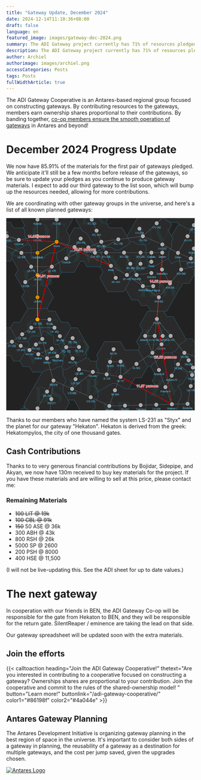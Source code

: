```yaml
---
title: "Gateway Update, December 2024"
date: 2024-12-14T11:10:36+08:00
draft: false
language: en
featured_image: images/gateway-dec-2024.png
summary: The ADI Gateway project currently has 71% of resources pledged! 
description: The ADI Gateway project currently has 71% of resources pledged!
author: Archiel
authorimage: images/archiel.png
accessCategories: Posts
tags: Posts
fullWidthArticle: true
---
```


The ADI Gateway Cooperative is an Antares-based regional group focused on constructing gateways. By contributing resources to the gateways, members earn ownership shares proportional to their contributions. By banding together, [co-op members ensure the smooth operation of gateways](adi-gateway-cooperative/) in Antares and beyond!

# December 2024 Progress Update

We now have 85.91% of the materials for the first pair of gateways pledged. We anticipate it'll still be a few months before release of the gateways, so be sure to update your pledges as you continue to produce gateway materials. I expect to add our third gateway to the list soon, which will bump up the resources needed, allowing for more contributions.

We are coordinating with other gateway groups in the universe, and here's a list of all known planned gateways:

![Map of the universe with a few gateway lines added.](in-progress-dec-2024.png)

Thanks to our members who have named the system LS-231 as "Styx" and the planet for our gateway "Hekaton". Hekaton is derived from the greek: Hekatompylos, the city of one thousand gates.

## Cash Contributions

Thanks to to very generous financial contributions by Bojidar, Sidepipe, and Akyan, we now have 130m received to buy key materials for the project. If you have these materials and are willing to sell at this price, please contact me:

### Remaining Materials

* ~~100 LIT @ 19k~~
* ~~100 CBL @ 91k~~
* ~~150~~ 50 ASE @ 36k
* 300 ABH @ 43k
* 800 RSH @ 26k
* 5000 SP @ 2600
* 200 PSH @ 8000
* 400 HSE @ 11,500

(I will not be live-updating this. See the ADI sheet for up to date values.)

# The next gateway

In cooperation with our friends in BEN, the ADI Gateway Co-op will be responsible for the gate from Hekaton to BEN, and they will be responsible for the return gate. SilentReaper / eminence are taking the lead on that side.

Our gateway spreadsheet will be updated soon with the extra materials. 

## Join the efforts

{{< calltoaction heading="Join the ADI Gateway Cooperative!" thetext="Are you interested in contributing to a cooperative focused on constructing a gateway? Ownerships shares are proportional to your contribution. Join the cooperative and commit to the rules of the shared-ownership model! " button="Learn more!" buttonlink="/adi-gateway-cooperative/"  color1="#86198f" color2="#4a044e" >}}

## Antares Gateway Planning

The Antares Development Initiative is organizing gateway planning in the best region of space in the universe. It's important to consider both sides of a gateway in planning, the reusability of a gateway as a destination for multiple gateways, and the cost per jump saved, given the upgrades chosen.

[![Antares Logo](/images/ADI-Discord.png)](https://discord.gg/gmx7br5XBQ)

